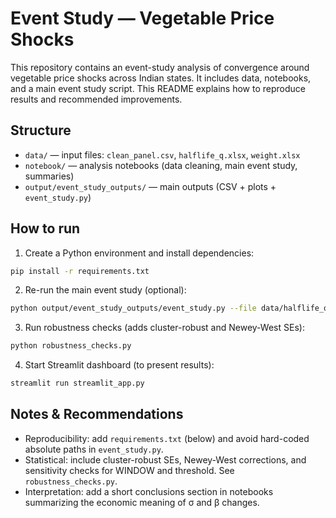 # Event Study — Vegetable Price Shocks

This repository contains an event-study analysis of convergence around vegetable price shocks across Indian states. It includes data, notebooks, and a main event study script. This README explains how to reproduce results and recommended improvements.

## Structure
- `data/` — input files: `clean_panel.csv`, `halflife_q.xlsx`, `weight.xlsx`
- `notebook/` — analysis notebooks (data cleaning, main event study, summaries)
- `output/event_study_outputs/` — main outputs (CSV + plots + `event_study.py`)

## How to run
1. Create a Python environment and install dependencies:

```bash
pip install -r requirements.txt
```

2. Re-run the main event study (optional):

```bash
python output/event_study_outputs/event_study.py --file data/halflife_q.xlsx --sheet Sheet1
```

3. Run robustness checks (adds cluster-robust and Newey-West SEs):

```bash
python robustness_checks.py
```

4. Start Streamlit dashboard (to present results):

```bash
streamlit run streamlit_app.py
```

## Notes & Recommendations
- Reproducibility: add `requirements.txt` (below) and avoid hard-coded absolute paths in `event_study.py`.
- Statistical: include cluster-robust SEs, Newey-West corrections, and sensitivity checks for WINDOW and threshold. See `robustness_checks.py`.
- Interpretation: add a short conclusions section in notebooks summarizing the economic meaning of σ and β changes.
